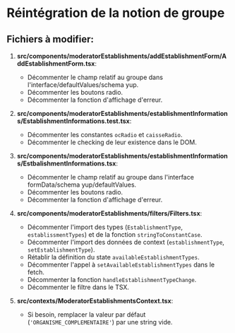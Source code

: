 # Réintégration de la notion de groupe

## Fichiers à modifier:

1. **src/components/moderatorEstablishments/addEstablishmentForm/AddEstablishmentForm.tsx**:

   - Décommenter le champ relatif au groupe dans l'interface/defaultValues/schema yup.
   - Décommenter les boutons radio.
   - Décommenter la fonction d'affichage d'erreur.

2. **src/components/moderatorEstablishments/establishmentInformations/EstablishmentInformations.test.tsx**:

   - Décommenter les constantes `ocRadio` et `caisseRadio`.
   - Décommenter le checking de leur existence dans le DOM.

3. **src/components/moderatorEstablishments/establishmentInformations/EstbalishmentInformations.tsx**:

   - Décommenter le champ relatif au groupe dans l'interface formData/schema yup/defaultValues.
   - Décommenter les boutons radio.
   - Décommenter la fonction d'affichage d'erreur.

4. **src/components/moderatorEstablishments/filters/Filters.tsx**:

   - Décommenter l'import des types (`EstablishmentType`, `establissmentTypes`) et de la fonction `stringToConstantCase`.
   - Décommenter l'import des données de context (`establishmentType`, `setEstablishmentType`).
   - Rétablir la définition du state `availableEstablishmentTypes`.
   - Décommenter l'appel à `setAvailableEstablishmentTypes` dans le fetch.
   - Décommenter la fonction `handleEstablishmentTypeChange`.
   - Décommenter le filtre dans le TSX.

5. **src/contexts/ModeratorEstablishmentsContext.tsx**:
   - Si besoin, remplacer la valeur par défaut (`'ORGANISME_COMPLEMENTAIRE'`) par une string vide.
